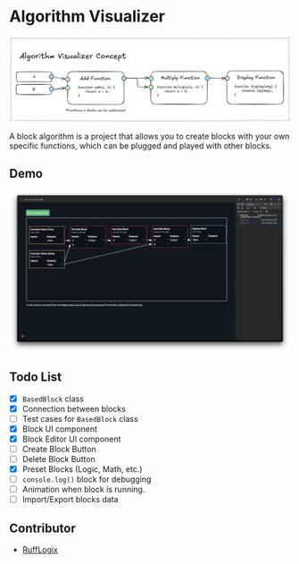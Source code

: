 # Algorithm Visualizer

![Concept](./public/images/concept.png)

A block algorithm is a project that allows you to create blocks with your own specific functions, which can be plugged and played with other blocks.

## Demo

![Demo](./public/images/demo.png)

## Todo List

- [x] `BasedBlock` class
- [x] Connection between blocks
- [ ] Test cases for `BasedBlock` class
- [x] Block UI component
- [x] Block Editor UI component
- [ ] Create Block Button
- [ ] Delete Block Button
- [x] Preset Blocks (Logic, Math, etc.)
- [ ] `console.log()` block for debugging
- [ ] Animation when block is running.
- [ ] Import/Export blocks data

## Contributor

- [RuffLogix](https://www.github.com/rufflogix)
